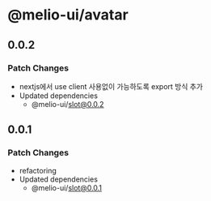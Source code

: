 # @melio-ui/avatar

## 0.0.2

### Patch Changes

- nextjs에서 use client 사용없이 가능하도록 export 방식 추가
- Updated dependencies
  - @melio-ui/slot@0.0.2

## 0.0.1

### Patch Changes

- refactoring
- Updated dependencies
  - @melio-ui/slot@0.0.1

